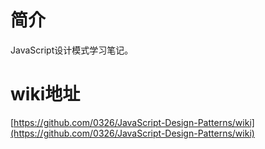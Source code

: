 # 简介
JavaScript设计模式学习笔记。

# wiki地址
[https://github.com/0326/JavaScript-Design-Patterns/wiki](https://github.com/0326/JavaScript-Design-Patterns/wiki)

